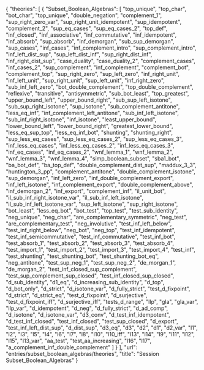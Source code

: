 {
    "theories": [
        {
            "Subset_Boolean_Algebras": [
                "top_unique",
                "top_char",
                "bot_char",
                "top_unique",
                "double_negation",
                "complement_1",
                "sup_right_zero_var",
                "sup_right_unit_idempotent",
                "sup_idempotent",
                "complement_2",
                "sup_eq_cases",
                "sup_eq_cases_2",
                "top_def",
                "inf_closed",
                "inf_associative",
                "inf_commutative",
                "inf_idempotent",
                "inf_absorb",
                "sup_absorb",
                "inf_demorgan",
                "sub_sup_demorgan",
                "sup_cases",
                "inf_cases",
                "inf_complement_intro",
                "sup_complement_intro",
                "inf_left_dist_sup",
                "sup_left_dist_inf",
                "sup_right_dist_inf",
                "inf_right_dist_sup",
                "case_duality",
                "case_duality_2",
                "complement_cases",
                "inf_cases_2",
                "sup_complement",
                "inf_complement",
                "complement_bot",
                "complement_top",
                "sup_right_zero",
                "sup_left_zero",
                "inf_right_unit",
                "inf_left_unit",
                "sup_right_unit",
                "sup_left_unit",
                "inf_right_zero",
                "sub_inf_left_zero",
                "bot_double_complement",
                "top_double_complement",
                "reflexive",
                "transitive",
                "antisymmetric",
                "sub_bot_least",
                "top_greatest",
                "upper_bound_left",
                "upper_bound_right",
                "sub_sup_left_isotone",
                "sub_sup_right_isotone",
                "sup_isotone",
                "sub_complement_antitone",
                "less_eq_inf",
                "inf_complement_left_antitone",
                "sub_inf_left_isotone",
                "sub_inf_right_isotone",
                "inf_isotone",
                "least_upper_bound",
                "lower_bound_left",
                "lower_bound_right",
                "greatest_lower_bound",
                "less_eq_sup_top",
                "less_eq_inf_bot",
                "shunting",
                "shunting_right",
                "sup_less_eq_cases",
                "sup_less_eq_cases_2",
                "sup_less_eq_cases_3",
                "inf_less_eq_cases",
                "inf_less_eq_cases_2",
                "inf_less_eq_cases_3",
                "inf_eq_cases",
                "inf_eq_cases_2",
                "wnf_lemma_1",
                "wnf_lemma_2",
                "wnf_lemma_3",
                "wnf_lemma_4",
                "simp_boolean_subset",
                "sba1_bot",
                "ba_bot_def",
                "ba_top_def",
                "double_complement_dist_sup",
                "maddux_3_3",
                "huntington_3_pp",
                "complement_antitone",
                "double_complement_isotone",
                "sup_demorgan",
                "inf_left_zero",
                "inf_double_complement_export",
                "inf_left_isotone",
                "inf_complement_export",
                "double_complement_above",
                "inf_demorgan_2",
                "inf_export",
                "complement_inf",
                "il_unit_bot",
                "il_sub_inf_right_isotone_var",
                "il_sub_inf_left_isotone",
                "il_sub_inf_left_isotone_var",
                "sup_left_isotone",
                "sup_right_isotone",
                "bot_least",
                "less_eq_bot",
                "bot_test",
                "top_test",
                "test_sub_identity",
                "neg_unique",
                "neg_char",
                "are_complementary_symmetric",
                "neg_test",
                "are_complementary_test",
                "neg_involutive",
                "test_inf_left_below",
                "test_inf_right_below",
                "neg_bot",
                "neg_top",
                "test_inf_idempotent",
                "test_inf_semicommutative",
                "test_inf_commutative",
                "test_inf_bot",
                "test_absorb_1",
                "test_absorb_2",
                "test_absorb_3",
                "test_absorb_4",
                "test_import_1",
                "test_import_2",
                "test_import_3",
                "test_import_4",
                "test_inf",
                "test_shunting",
                "test_shunting_bot",
                "test_shunting_bot_eq",
                "neg_antitone",
                "test_sup_neg_1",
                "test_sup_neg_2",
                "de_morgan_1",
                "de_morgan_2",
                "test_inf_closed_sup_complement",
                "test_sup_complement_sup_closed",
                "test_inf_closed_sup_closed",
                "d_sub_identity",
                "d1_eq",
                "d_increasing_sub_identity",
                "d_top",
                "d_bot_only",
                "d_strict",
                "d_isotone_var",
                "d_fully_strict",
                "test_d_fixpoint",
                "d_strict",
                "d_strict_eq",
                "test_d_fixpoint",
                "d_surjective",
                "test_d_fixpoint_iff",
                "d_surjective_iff",
                "tests_d_range",
                "llp",
                "gla",
                "gla_var",
                "llp_var",
                "d_idempotent",
                "d_neg",
                "d_fully_strict",
                "d_ad_comp",
                "d_isotone",
                "d_isotone_var",
                "d3_conv",
                "d_test_inf_idempotent",
                "d_test_inf_closed",
                "test_inf_closed",
                "test_sup_closed",
                "d_export",
                "test_inf_left_dist_sup",
                "d_dist_sup",
                "d3_eq",
                "d3",
                "d2",
                "d1",
                "d2_var",
                "l1",
                "l2",
                "l3",
                "l5",
                "l4",
                "l6",
                "l7",
                "l8",
                "l10",
                "l10_iff",
                "l13",
                "l14",
                "l9",
                "l11",
                "l12",
                "l15",
                "l13_var",
                "aa_test",
                "test_aa_increasing",
                "l16",
                "l17",
                "a_complement_inf_double_complement"
            ]
        }
    ],
    "url": "entries/subset_boolean_algebras/theories",
    "title": "Session Subset_Boolean_Algebras"
}